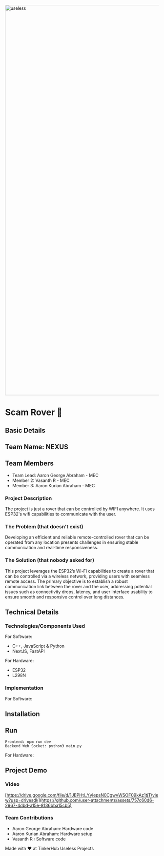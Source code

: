 
<img width="1280" alt="useless" src="https://github.com/user-attachments/assets/31e507df-b146-411d-ae46-f2de81d45610">

# Scam Rover 🎯
## Basic Details
## Team Name: NEXUS
## Team Members

- Team Lead: Aaron George Abraham - MEC
- Member 2: Vasanth R - MEC
- Member 3: Aaron Kurian Abraham - MEC

### Project Description

The project is just a rover that can be controlled by WIFI anywhere. It uses ESP32's wifi capabilities to communicate with the user.
### The Problem (that doesn't exist)

Developing an efficient and reliable remote-controlled rover that can be operated from any location presents challenges in ensuring stable communication and real-time responsiveness.
### The Solution (that nobody asked for)

This project leverages the ESP32’s Wi-Fi capabilities to create a rover that can be controlled via a wireless network, providing users with seamless remote access. The primary objective is to establish a robust communication link between the rover and the user, addressing potential issues such as connectivity drops, latency, and user interface usability to ensure smooth and responsive control over long distances.
## Technical Details
### Technologies/Components Used

For Software:

- C++, JavaScript & Python
- NextJS, FastAPI

For Hardware:

- ESP32
- L298N

### Implementation

For Software:
## Installation

## Run

```
Frontend: npm run dev
Backend Web Socket: python3 main.py
```

For Hardware:
## Project Demo
### Video
[https://drive.google.com/file/d/1JEPHtl_YyIepsN0CgwvWSOF09kAz1tjT/view?usp=drivesdk](https://github.com/user-attachments/assets/757c60d6-2967-4dbd-a15e-8136bba15cb5)

### Team Contributions
- Aaron George Abraham: Hardware code
- Aaron Kurian Abraham: Hardware setup
- Vasanth R : Software code

Made with ❤️ at TinkerHub Useless Projects


